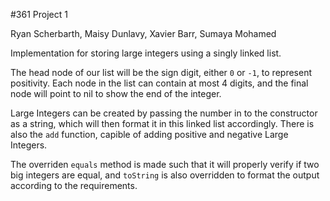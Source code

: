 #361 Project 1

Ryan Scherbarth, Maisy Dunlavy, Xavier Barr, Sumaya Mohamed

Implementation for storing large integers using a singly linked list. 

The head node of our list will be the sign digit, either `0` or `-1`, to represent positivity. Each node in the list can contain at most 4 digits, and the final node will point to nil to show the end of the integer. 

Large Integers can be created by passing the number in to the constructor as a string, which will then format it in this linked list accordingly. There is also the `add` function, capible of adding positive and negative Large Integers. 

The overriden `equals` method is made such that it will properly verify if two big integers are equal, and `toString` is also overridden to format the output according to the requirements. 
